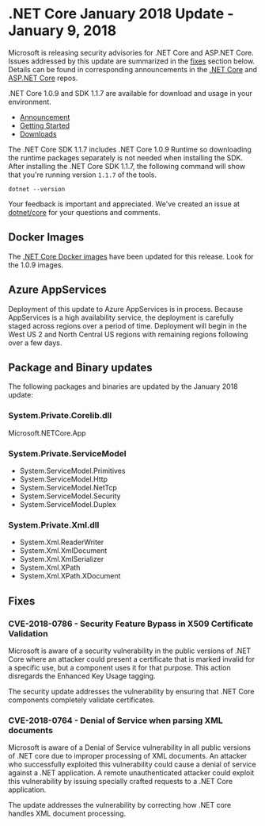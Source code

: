 # .NET Core January 2018 Update - January 9, 2018

Microsoft is releasing security advisories for .NET Core and ASP.NET Core. Issues addressed by this update are summarized in the [fixes](#fixes) section below. Details can be found in corresponding announcements in the [.NET Core](https://github.com/dotnet/announcements/issues?q=is%3Aopen+is%3Aissue+label%3ASecurity) and [ASP.NET Core](https://github.com/aspnet/announcements/issues?q=is%3Aopen+is%3Aissue+label%3ASecurity) repos.

.NET Core 1.0.9 and SDK 1.1.7 are available for download and usage in your environment.

* [Announcement](https://devblogs.microsoft.com/dotnet/net-core-january-2018-update/)
* [Getting Started](https://dotnet.microsoft.com/download)
* [Downloads](../download-archives/2.0.5-download.md)

The .NET Core SDK 1.1.7 includes .NET Core 1.0.9 Runtime so downloading the runtime packages separately is not needed when installing the SDK. After installing the .NET Core SDK 1.1.7, the following command will show that you're running version `1.1.7` of the tools.

`dotnet --version`

Your feedback is important and appreciated. We've created an issue at [dotnet/core](https://github.com/dotnet/core/issues/) for your questions and comments.

## Docker Images

The [.NET Core Docker images](https://hub.docker.com/r/microsoft/dotnet/) have been updated for this release. Look for the 1.0.9 images.

## Azure AppServices

Deployment of this update to Azure AppServices is in process. Because AppServices is a high availability service, the deployment is carefully staged across regions over a period of time. Deployment will begin in the West US 2 and North Central US regions with remaining regions following over a few days.

## Package and Binary updates

The following packages and binaries are updated by the January 2018 update:

### System.Private.Corelib.dll

Microsoft.NETCore.App

### System.Private.ServiceModel

* System.ServiceModel.Primitives
* System.ServiceModel.Http
* System.ServiceModel.NetTcp
* System.ServiceModel.Security
* System.ServiceModel.Duplex

### System.Private.Xml.dll

* System.Xml.ReaderWriter
* System.Xml.XmlDocument
* System.Xml.XmlSerializer
* System.Xml.XPath
* System.Xml.XPath.XDocument

## Fixes

### CVE-2018-0786 - Security Feature Bypass in X509 Certificate Validation

Microsoft is aware of a security vulnerability in the public versions of .NET Core where an attacker could present a certificate that is marked invalid for a specific use, but a component uses it for that purpose. This action disregards the Enhanced Key Usage tagging.

The security update addresses the vulnerability by ensuring that .NET Core components completely validate certificates.

### CVE-2018-0764 - Denial of Service when parsing XML documents

Microsoft is aware of a Denial of Service vulnerability in all public versions of .NET core due to improper processing of XML documents. An attacker who successfully exploited this vulnerability could cause a denial of service against a .NET application. A remote unauthenticated attacker could exploit this vulnerability by issuing specially crafted requests to a .NET Core application.

The update addresses the vulnerability by correcting how .NET core handles XML document processing.
